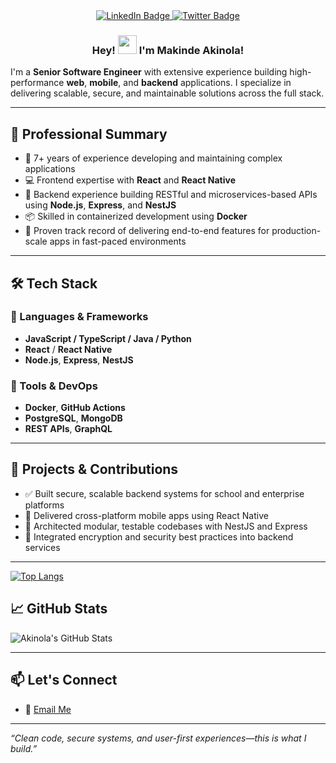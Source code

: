 <div align="center" id="badges">
  <a href="www.linkedin.com/in/makinde-akinola-4073bb177/">
    <img src="https://img.shields.io/badge/LinkedIn-blue?style=for-the-badge&logo=linkedin&logoColor=white" alt="LinkedIn Badge"/>
  </a>
  <a href="(https://x.com/akin_mankind)">
    <img src="https://img.shields.io/badge/Twitter-blue?style=for-the-badge&logo=twitter&logoColor=white" alt="Twitter Badge"/>
  </a>
</div>

<div align="center">
    <img src="https://komarev.com/ghpvc/?username=hacktivist123&style=flat-square&color=blue" alt=""/>
</div>

<h3 align="center"> Hey! <img src="https://media.giphy.com/media/hvRJCLFzcasrR4ia7z/giphy.gif" width="30px"/>  I'm Makinde Akinola! </h3>

I'm a **Senior Software Engineer** with extensive experience building high-performance **web**, **mobile**, and **backend** applications. I specialize in delivering scalable, secure, and maintainable solutions across the full stack.

---

## 💼 Professional Summary

- 🔧 7+ years of experience developing and maintaining complex applications
- 💻 Frontend expertise with **React** and **React Native**
- 🧠 Backend experience building RESTful and microservices-based APIs using **Node.js**, **Express**, and **NestJS**
- 📦 Skilled in containerized development using **Docker**
- 🚀 Proven track record of delivering end-to-end features for production-scale apps in fast-paced environments

---

## 🛠️ Tech Stack

### 🔹 Languages & Frameworks
- **JavaScript / TypeScript / Java / Python**
- **React** / **React Native**
- **Node.js**, **Express**, **NestJS**

### 🔹 Tools & DevOps
- **Docker**, **GitHub Actions**
- **PostgreSQL**, **MongoDB**
- **REST APIs**, **GraphQL**

---

## 🚀 Projects & Contributions

- ✅ Built secure, scalable backend systems for school and enterprise platforms
- 📱 Delivered cross-platform mobile apps using React Native
- 🧩 Architected modular, testable codebases with NestJS and Express
- 🔐 Integrated encryption and security best practices into backend services

---
[![Top Langs](https://github-readme-stats.vercel.app/api/top-langs/?username=Akinolae&layout=compact&theme=vision-friendly-dark)](https://github.com/anuraghazra/github-readme-stats)

## 📈 GitHub Stats

![Akinola's GitHub Stats](https://github-readme-stats.vercel.app/api?username=Akinolae&show_icons=true&theme=radical)

---

## 📫 Let's Connect
- 📧 [Email Me](mailto:makindeakinola22@gmail.com)

---

_“Clean code, secure systems, and user-first experiences—this is what I build.”_

